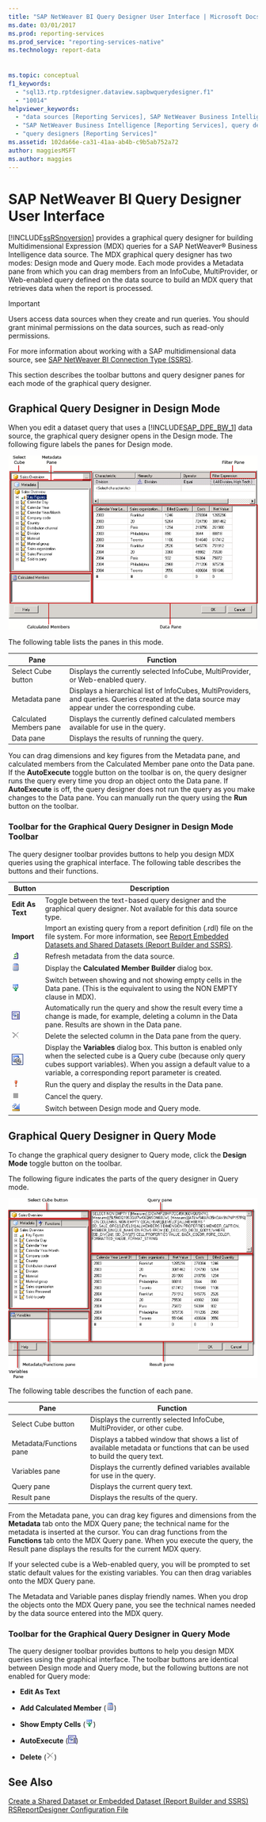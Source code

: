 ```yaml
---
title: "SAP NetWeaver BI Query Designer User Interface | Microsoft Docs"
ms.date: 03/01/2017
ms.prod: reporting-services
ms.prod_service: "reporting-services-native"
ms.technology: report-data


ms.topic: conceptual
f1_keywords: 
  - "sql13.rtp.rptdesigner.dataview.sapbwquerydesigner.f1"
  - "10014"
helpviewer_keywords: 
  - "data sources [Reporting Services], SAP NetWeaver Business Intelligence"
  - "SAP NetWeaver Business Intelligence [Reporting Services], query designer"
  - "query designers [Reporting Services]"
ms.assetid: 102da66e-ca31-41aa-ab4b-c9b5ab752a72
author: maggiesMSFT
ms.author: maggies
---
```

# SAP NetWeaver BI Query Designer User Interface
  [!INCLUDE[ssRSnoversion](../../includes/ssrsnoversion-md.md)] provides a graphical query designer for building Multidimensional Expression (MDX) queries for a SAP NetWeaver® Business Intelligence data source. The MDX graphical query designer has two modes: Design mode and Query mode. Each mode provides a Metadata pane from which you can drag members from an InfoCube, MultiProvider, or Web-enabled query defined on the data source to build an MDX query that retrieves data when the report is processed.  
  
> [!IMPORTANT]  
>  Users access data sources when they create and run queries. You should grant minimal permissions on the data sources, such as read-only permissions.  
  
 For more information about working with a SAP multidimensional data source, see [SAP NetWeaver BI Connection Type &#40;SSRS&#41;](../../reporting-services/report-data/sap-netweaver-bi-connection-type-ssrs.md).  
  
 This section describes the toolbar buttons and query designer panes for each mode of the graphical query designer.  
  
## Graphical Query Designer in Design Mode  
 When you edit a dataset query that uses a [!INCLUDE[SAP_DPE_BW_1](../../includes/sap-dpe-bw-1-md.md)] data source, the graphical query designer opens in the Design mode. The following figure labels the panes for Design mode.  
  
 ![Query Designer using MDX in Design Mode](../../reporting-services/report-data/media/rsqd-dssapbw-mdx-designmode.gif "Query Designer using MDX in Design Mode")  
  
 The following table lists the panes in this mode.  
  
|Pane|Function|  
|----------|--------------|  
|Select Cube button|Displays the currently selected InfoCube, MultiProvider, or Web-enabled query.|  
|Metadata pane|Displays a hierarchical list of InfoCubes, MultiProviders, and queries. Queries created at the data source may appear under the corresponding cube.|  
|Calculated Members pane|Displays the currently defined calculated members available for use in the query.|  
|Data pane|Displays the results of running the query.|  
  
 You can drag dimensions and key figures from the Metadata pane, and calculated members from the Calculated Member pane onto the Data pane. If the **AutoExecute** toggle button on the toolbar is on, the query designer runs the query every time you drop an object onto the Data pane. If **AutoExecute** is off, the query designer does not run the query as you make changes to the Data pane. You can manually run the query using the **Run** button on the toolbar.  
  
### Toolbar for the Graphical Query Designer in Design Mode Toolbar  
 The query designer toolbar provides buttons to help you design MDX queries using the graphical interface. The following table describes the buttons and their functions.  
  
|Button|Description|  
|------------|-----------------|  
|**Edit As Text**|Toggle between the text-based query designer and the graphical query designer. Not available for this data source type.|  
|**Import**|Import an existing query from a report definition (.rdl) file on the file system. For more information, see [Report Embedded Datasets and Shared Datasets &#40;Report Builder and SSRS&#41;](../../reporting-services/report-data/report-embedded-datasets-and-shared-datasets-report-builder-and-ssrs.md).|  
|![Refresh dataset fields](../../reporting-services/report-data/media/rsqdicon-refreshfields.gif "Refresh dataset fields")|Refresh metadata from the data source.|  
|![Add calculated member](../../reporting-services/report-data/media/rsqdicon-addcalculatedmember.gif "Add calculated member")|Display the **Calculated Member Builder** dialog box.|  
|![Toggle for show empty cells](../../reporting-services/report-data/media/rsqdicon-showemptycells.gif "Toggle for show empty cells")|Switch between showing and not showing empty cells in the Data pane. (This is the equivalent to using the NON EMPTY clause in MDX).|  
|![AutoExecute the query](../../reporting-services/report-data/media/rsqdicon-autoexecute.gif "AutoExecute the query")|Automatically run the query and show the result every time a change is made, for example, deleting a column in the Data pane. Results are shown in the Data pane.|  
|![Delete](../../reporting-services/report-data/media/rsqdicon-delete.gif "Delete")|Delete the selected column in the Data pane from the query.|  
|![Icon for the Query Parameters dialog box](../../reporting-services/report-data/media/iconqueryparameter.gif "Icon for the Query Parameters dialog box")|Display the **Variables** dialog box. This button is enabled only when the selected cube is a Query cube (because only query cubes support variables). When you assign a default value to a variable, a corresponding report parameter is created.|  
|![Run the query](../../reporting-services/report-data/media/rsqdicon-run.gif "Run the query")|Run the query and display the results in the Data pane.|  
|![Cancel the query](../../reporting-services/report-data/media/rsqdicon-cancel.gif "Cancel the query")|Cancel the query.|  
|![Switch to Design mode](../../reporting-services/media/rsqdicon-designmode.gif "Switch to Design mode")|Switch between Design mode and Query mode.|  
  
## Graphical Query Designer in Query Mode  
 To change the graphical query designer to Query mode, click the **Design Mode** toggle button on the toolbar.  
  
 The following figure indicates the parts of the query designer in Query mode.  
  
 ![SAP BW MDX query designer in query view](../../reporting-services/report-data/media/rsqd-dssapbw-mdx-querymode.gif "SAP BW MDX query designer in query view")  
  
 The following table describes the function of each pane.  
  
|Pane|Function|  
|----------|--------------|  
|Select Cube button|Displays the currently selected InfoCube, MultiProvider, or other cube.|  
|Metadata/Functions pane|Displays a tabbed window that shows a list of available metadata or functions that can be used to build the query text.|  
|Variables pane|Displays the currently defined variables available for use in the query.|  
|Query pane|Displays the current query text.|  
|Result pane|Displays the results of the query.|  
  
 From the Metadata pane, you can drag key figures and dimensions from the **Metadata** tab onto the MDX Query pane; the technical name for the metadata is inserted at the cursor. You can drag functions from the **Functions** tab onto the MDX Query pane. When you execute the query, the Result pane displays the results for the current MDX query.  
  
 If your selected cube is a Web-enabled query, you will be prompted to set static default values for the existing variables. You can then drag variables onto the MDX Query pane.  
  
 The Metadata and Variable panes display friendly names. When you drop the objects onto the MDX Query pane, you see the technical names needed by the data source entered into the MDX query.  
  
### Toolbar for the Graphical Query Designer in Query Mode  
 The query designer toolbar provides buttons to help you design MDX queries using the graphical interface. The toolbar buttons are identical between Design mode and Query mode, but the following buttons are not enabled for Query mode:  
  
-   **Edit As Text**  
  
-   **Add Calculated Member** (![Add calculated member](../../reporting-services/report-data/media/rsqdicon-addcalculatedmember.gif "Add calculated member"))  
  
-   **Show Empty Cells** (![Toggle for show empty cells](../../reporting-services/report-data/media/rsqdicon-showemptycells.gif "Toggle for show empty cells"))  
  
-   **AutoExecute** (![AutoExecute the query](../../reporting-services/report-data/media/rsqdicon-autoexecute.gif "AutoExecute the query"))  
  
-   **Delete** (![Delete](../../reporting-services/report-data/media/rsqdicon-delete.gif "Delete"))  
  
## See Also  
 [Create a Shared Dataset or Embedded Dataset &#40;Report Builder and SSRS&#41;](../../reporting-services/report-data/create-a-shared-dataset-or-embedded-dataset-report-builder-and-ssrs.md)   
 [RSReportDesigner Configuration File](../../reporting-services/report-server/rsreportdesigner-configuration-file.md)  
  
  
